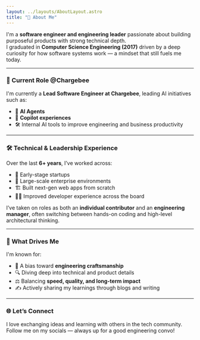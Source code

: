```yaml
---
layout: ../layouts/AboutLayout.astro
title: "👋 About Me"
---
```

 
I'm a **software engineer and engineering leader** passionate about building purposeful products with strong technical depth.  
I graduated in **Computer Science Engineering (2017)** driven by a deep curiosity for how software systems work — a mindset that still fuels me today.

---

### 💼 Current Role @Chargebee
I'm currently a **Lead Software Engineer at Chargebee**, leading AI initiatives such as:  
- 🤖 **AI Agents**  
- 🧠 **Copilot experiences**  
- 🛠️ Internal AI tools to improve engineering and business productivity

---

### 🛠️ Technical & Leadership Experience  
Over the last **6+ years**, I’ve worked across:  
- 🌱 Early-stage startups  
- 🏢 Large-scale enterprise environments  
- 🏗️ Built next-gen web apps from scratch  
- 🧑‍💻 Improved developer experience across the board  

I’ve taken on roles as both an **individual contributor** and an **engineering manager**, often switching between hands-on coding and high-level architectural thinking.

---

### 🧵 What Drives Me  
I'm known for:  
- 🎯 A bias toward **engineering craftsmanship**  
- 🔍 Diving deep into technical and product details  
- ⚖️ Balancing **speed, quality, and long-term impact**  
- ✍️ Actively sharing my learnings through blogs and writing  

---

### 🌐 Let’s Connect  
I love exchanging ideas and learning with others in the tech community.  
Follow me on my socials — always up for a good engineering convo!
